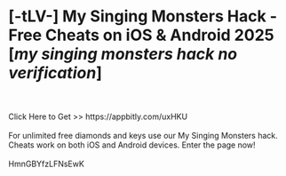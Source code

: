 # [-tLV-] My Singing Monsters Hack - Free Cheats on iOS & Android 2025 [*my singing monsters hack no verification*]
<br>
<br>Click Here to Get >> https://appbitly.com/uxHKU

<br>
<br>For unlimited free diamonds and keys use our My Singing Monsters hack. Cheats work on both iOS and Android devices. Enter the page now!
<br>
<br>HmnGBYfzLFNsEwK

